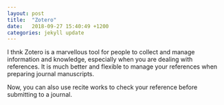 ```yaml
---
layout: post
title:  "Zotero"
date:   2018-09-27 15:40:49 +1200
categories: jekyll update
---
```



I thnk Zotero is a marvellous tool for people to collect and manage information and knowledge, especially when you are dealing with references. It is much better and flexible to manage your references when preparing journal  manuscripts.

Now, you can also use recite works to check your reference before submitting to a journal.
